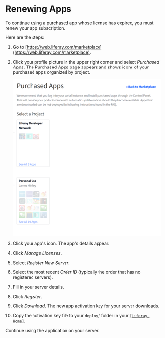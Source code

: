# Renewing Apps

To continue using a purchased app whose license has expired, you must renew your app subscription.

Here are the steps:

1. Go to [https://web.liferay.com/marketplace](https://web.liferay.com/marketplace). 

1. Click your profile picture in the upper right corner and select *Purchased Apps*. The Purchased Apps page appears and shows icons of your purchased apps organized by project.

    ![Figure 1: You can manage your purchased apps from the Marketplace and your liferay.com account home page.](./renewing-apps/images/01.png)

1. Click your app's icon. The app's details appear.

1. Click *Manage Licenses*.

1. Select *Register New Server*.

1. Select the most recent *Order ID* (typically the order that has no registered servers).

1. Fill in your server details.

1. Click *Register*.

1. Click *Download*. The new app activation key for your server downloads.

1. Copy the activation key file to your `deploy/` folder in your [`[Liferay Home]`](../../14-reference/01-liferay-home.md).

Continue using the application on your server.

